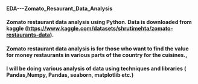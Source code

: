 #### EDA---Zomato_Resaurant_Data_Analysis

#### Zomato restaurant data analysis using Python. Data is downloaded from kaggle (https://www.kaggle.com/datasets/shrutimehta/zomato-restaurants-data). 
#### Zomato restaurant data analysis is for those who want to find the value for money restaurants in various parts of the country for the cuisines., 
#### I will be doing various analysis of data using techniques and libraries ( Pandas,Numpy, Pandas, seaborn, matplotlib etc.) 
